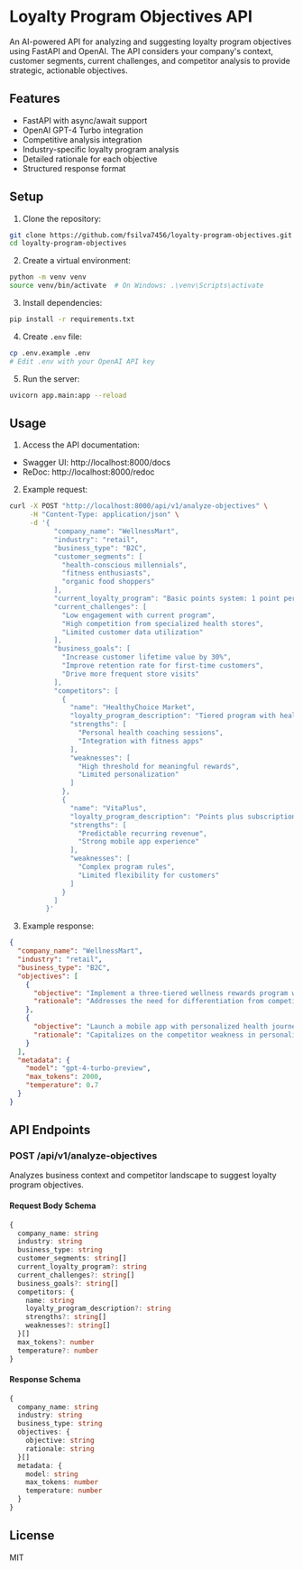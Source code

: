 # Loyalty Program Objectives API

An AI-powered API for analyzing and suggesting loyalty program objectives using FastAPI and OpenAI. The API considers your company's context, customer segments, current challenges, and competitor analysis to provide strategic, actionable objectives.

## Features

- FastAPI with async/await support
- OpenAI GPT-4 Turbo integration
- Competitive analysis integration
- Industry-specific loyalty program analysis
- Detailed rationale for each objective
- Structured response format

## Setup

1. Clone the repository:
```bash
git clone https://github.com/fsilva7456/loyalty-program-objectives.git
cd loyalty-program-objectives
```

2. Create a virtual environment:
```bash
python -m venv venv
source venv/bin/activate  # On Windows: .\venv\Scripts\activate
```

3. Install dependencies:
```bash
pip install -r requirements.txt
```

4. Create `.env` file:
```bash
cp .env.example .env
# Edit .env with your OpenAI API key
```

5. Run the server:
```bash
uvicorn app.main:app --reload
```

## Usage

1. Access the API documentation:
- Swagger UI: http://localhost:8000/docs
- ReDoc: http://localhost:8000/redoc

2. Example request:
```bash
curl -X POST "http://localhost:8000/api/v1/analyze-objectives" \
     -H "Content-Type: application/json" \
     -d '{
           "company_name": "WellnessMart",
           "industry": "retail",
           "business_type": "B2C",
           "customer_segments": [
             "health-conscious millennials",
             "fitness enthusiasts",
             "organic food shoppers"
           ],
           "current_loyalty_program": "Basic points system: 1 point per dollar spent, 100 points = $1 discount",
           "current_challenges": [
             "Low engagement with current program",
             "High competition from specialized health stores",
             "Limited customer data utilization"
           ],
           "business_goals": [
             "Increase customer lifetime value by 30%",
             "Improve retention rate for first-time customers",
             "Drive more frequent store visits"
           ],
           "competitors": [
             {
               "name": "HealthyChoice Market",
               "loyalty_program_description": "Tiered program with health coaching rewards",
               "strengths": [
                 "Personal health coaching sessions",
                 "Integration with fitness apps"
               ],
               "weaknesses": [
                 "High threshold for meaningful rewards",
                 "Limited personalization"
               ]
             },
             {
               "name": "VitaPlus",
               "loyalty_program_description": "Points plus subscription model",
               "strengths": [
                 "Predictable recurring revenue",
                 "Strong mobile app experience"
               ],
               "weaknesses": [
                 "Complex program rules",
                 "Limited flexibility for customers"
               ]
             }
           ]
         }'
```

3. Example response:
```json
{
  "company_name": "WellnessMart",
  "industry": "retail",
  "business_type": "B2C",
  "objectives": [
    {
      "objective": "Implement a three-tiered wellness rewards program with experiential benefits, targeting 50% membership enrollment in 6 months",
      "rationale": "Addresses the need for differentiation from competitors while leveraging our strength in holistic wellness. The tiered structure encourages progression and longer-term engagement, directly impacting customer lifetime value."
    },
    {
      "objective": "Launch a mobile app with personalized health journey tracking, aiming for 40% adoption rate among loyalty members in first quarter",
      "rationale": "Capitalizes on the competitor weakness in personalization while meeting our tech-savvy millennial segment's expectations. The app will also provide valuable customer data for further program optimization."
    }
  ],
  "metadata": {
    "model": "gpt-4-turbo-preview",
    "max_tokens": 2000,
    "temperature": 0.7
  }
}
```

## API Endpoints

### POST /api/v1/analyze-objectives

Analyzes business context and competitor landscape to suggest loyalty program objectives.

#### Request Body Schema
```typescript
{
  company_name: string
  industry: string
  business_type: string
  customer_segments: string[]
  current_loyalty_program?: string
  current_challenges?: string[]
  business_goals?: string[]
  competitors: {
    name: string
    loyalty_program_description?: string
    strengths?: string[]
    weaknesses?: string[]
  }[]
  max_tokens?: number
  temperature?: number
}
```

#### Response Schema
```typescript
{
  company_name: string
  industry: string
  business_type: string
  objectives: {
    objective: string
    rationale: string
  }[]
  metadata: {
    model: string
    max_tokens: number
    temperature: number
  }
}
```

## License

MIT